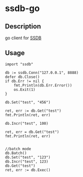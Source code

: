 # ssdb-go

## Description

go client for [SSDB](https://github.com/ideawu/ssdb/)


## Usage

    import "ssdb"

    db := ssdb.Conn("127.0.0.1", 8888)
    defer db.Close()
    if db.Err != nil {
        fmt.Println(db.Err.Error())
        os.Exit(1)
    }

    db.Set("test", "456")

    ret, err := db.Get("test")
    fmt.Println(ret, err)

    db.Incr("test", 100)

    ret, err = db.Get("test")
    fmt.Println(ret, err)

    
    //batch mode
    db.Batch()
    db.Set("test", "123")
    db.Incr("test", 123)
    db.Get("test")
    ret, err := db.Exec()


